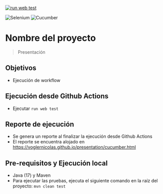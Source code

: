 [![run web test](https://github.com/voglernicolas/presentation/actions/workflows/main.yml/badge.svg?branch=main)](https://github.com/voglernicolas/presentation/actions/workflows/main.yml)

![Selenium](https://img.shields.io/badge/SELENIUM-4.7.2-blue?style=for-the-badge)
![Cucumber](https://img.shields.io/badge/CUCUMBER-7.10.1-blue?style=for-the-badge)


# Nombre del proyecto
> Presentación

## Objetivos

- Ejecución de workflow

## Ejecución desde Github Actions

- Ejecutar `run web test`

## Reporte de ejecución

- Se genera un reporte al finalizar la ejecución desde Github Actions
- El reporte se encuentra alojado en https://voglernicolas.github.io/presentation/cucumber.html


## Pre-requisitos y Ejecución local
- Java (17) y Maven 
- Para ejecutar las pruebas, ejecuta el siguiente comando en la raíz del proyecto:
`mvn clean test`
